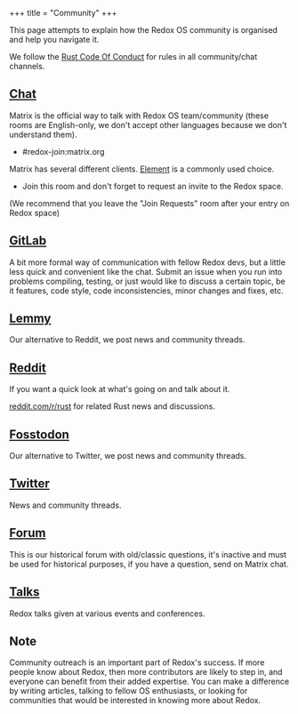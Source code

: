 +++
title = "Community"
+++

This page attempts to explain how the Redox OS community is organised and help you navigate it.

We follow the [Rust Code Of Conduct](https://www.rust-lang.org/policies/code-of-conduct) for rules in all community/chat channels.

## [Chat](https://matrix.to/#/#redox-join:matrix.org)

Matrix is the official way to talk with Redox OS team/community (these rooms are English-only, we don't accept other languages because we don't understand them).

- #redox-join:matrix.org

Matrix has several different clients. [Element](https://element.io/) is a commonly used choice.

- Join this room and don't forget to request an invite to the Redox space.

(We recommend that you leave the "Join Requests" room after your entry on Redox space)

## [GitLab](https://gitlab.redox-os.org/redox-os/redox)

A bit more formal way of communication with fellow Redox devs, but a little less quick and convenient like the chat. Submit an issue when you run into problems compiling, testing, or just would like to discuss a certain topic, be it features, code style, code inconsistencies, minor changes and fixes, etc.

## [Lemmy](https://lemmy.world/c/redox)

Our alternative to Reddit, we post news and community threads.

## [Reddit](https://www.reddit.com/r/Redox/)

If you want a quick look at what's going on and talk about it.

[reddit.com/r/rust](https://www.reddit.com/r/rust) for related Rust news and discussions.

## [Fosstodon](https://fosstodon.org/@redox)

Our alternative to Twitter, we post news and community threads.

## [Twitter](https://twitter.com/redox_os)

News and community threads.

## [Forum](https://discourse.redox-os.org/)

This is our historical forum with old/classic questions, it's inactive and must be used for historical purposes, if you have a question, send on Matrix chat.

## [Talks](/talks/)

Redox talks given at various events and conferences.

## Note

Community outreach is an important part of Redox's success. If more people know about Redox, then more contributors are likely to step in, and everyone can benefit from their added expertise. You can make a difference by writing articles, talking to fellow OS enthusiasts, or looking for communities that would be interested in knowing more about Redox.
